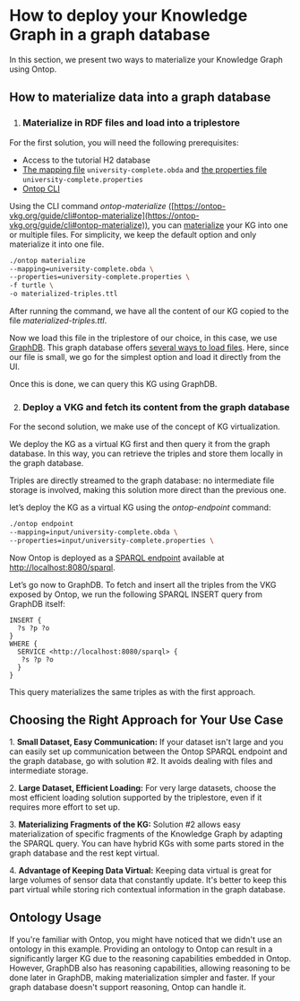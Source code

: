 # How to deploy your Knowledge Graph in a graph database

In this section, we present two ways to materialize your Knowledge Graph using Ontop.

## How to materialize data into a graph database

1.  ### Materialize in RDF files and load into a triplestore

For the first solution, you will need the following prerequisites:

- Access to the tutorial H2 database
- [The mapping file](input/university-complete.obda) `university-complete.obda` and [the properties file](input/university-complete.properties) `university-complete.properties`
- [Ontop CLI](https://ontop-vkg.org/guide/cli.html#setup-ontop-cli)

Using the CLI command _ontop-materialize_ ([https://ontop-vkg.org/guide/cli#ontop-materialize](https://ontop-vkg.org/guide/cli#ontop-materialize)), you can [materialize](../glossary/#materialization) your KG into one or multiple files. For simplicity, we keep the default option and only materialize it into one file.

```bash
./ontop materialize
--mapping=university-complete.obda \
--properties=university-complete.properties \
-f turtle \
-o materialized-triples.ttl
```

After running the command, we have all the content of our KG copied to the file _materialized-triples.ttl_.

Now we load this file in the triplestore of our choice, in this case, we use [GraphDB](https://www.ontotext.com/products/graphdb/download/). This graph database offers [several ways to load files](https://graphdb.ontotext.com/documentation/10.2/loading-and-updating-data.html). Here, since our file is small, we go for the simplest option and load it directly from the UI.

Once this is done, we can query this KG using GraphDB.

2.  ### Deploy a VKG and fetch its content from the graph database

For the second solution, we make use of the concept of KG virtualization.

We deploy the KG as a virtual KG first and then query it from the graph database. In this way, you can retrieve the triples and store them locally in the graph database.

Triples are directly streamed to the graph database: no intermediate file storage is involved, making this solution more direct than the previous one.

let’s deploy the KG as a virtual KG using the _ontop-endpoint_ command:

```bash
./ontop endpoint
--mapping=input/university-complete.obda \
--properties=input/university-complete.properties \
```

Now Ontop is deployed as a [SPARQL endpoint](../glossary/#sparql_endpoint) available at [http://localhost:8080/sparql](http://localhost:8080/sparql).

Let’s go now to GraphDB. To fetch and insert all the triples from the VKG exposed by Ontop, we run the following SPARQL INSERT query from GraphDB itself:

```sparql
INSERT {
  ?s ?p ?o
}
WHERE {
  SERVICE <http://localhost:8080/sparql> {
   ?s ?p ?o
  }
}
```

This query materializes the same triples as with the first approach.

## Choosing the Right Approach for Your Use Case

1\. **Small Dataset, Easy Communication:** If your dataset isn't large and you can easily set up communication between the Ontop SPARQL endpoint and the graph database, go with solution #2. It avoids dealing with files and intermediate storage.

2\. **Large Dataset, Efficient Loading:** For very large datasets, choose the most efficient loading solution supported by the triplestore, even if it requires more effort to set up.

3\. **Materializing Fragments of the KG:** Solution #2 allows easy materialization of specific fragments of the Knowledge Graph by adapting the SPARQL query. You can have hybrid KGs with some parts stored in the graph database and the rest kept virtual.

4\. **Advantage of Keeping Data Virtual:** Keeping data virtual is great for large volumes of sensor data that constantly update. It's better to keep this part virtual while storing rich contextual information in the graph database.

## Ontology Usage

If you're familiar with Ontop, you might have noticed that we didn't use an ontology in this example. Providing an ontology to Ontop can result in a significantly larger KG due to the reasoning capabilities embedded in Ontop. However, GraphDB also has reasoning capabilities, allowing reasoning to be done later in GraphDB, making materialization simpler and faster. If your graph database doesn't support reasoning, Ontop can handle it.
